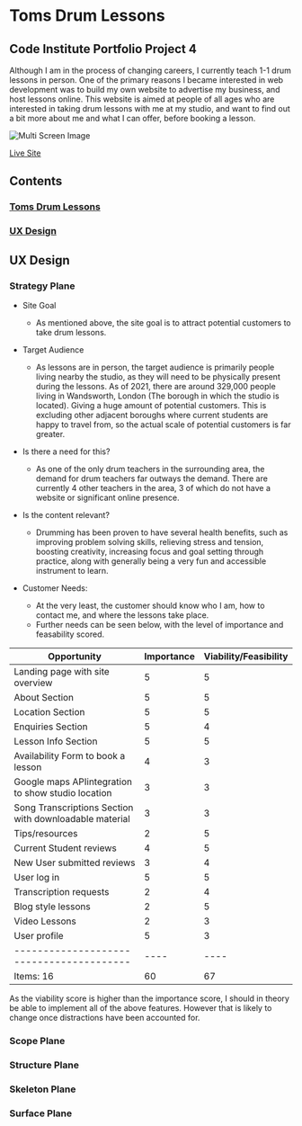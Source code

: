 # Toms Drum Lessons

## Code Institute Portfolio Project 4

Although I am in the process of changing careers, I currently teach 1-1 drum lessons in person. One of the primary reasons I became interested in web development was to build my own website to advertise my business, and host lessons online. This website is aimed at people of all ages who are interested in taking drum lessons with me at my studio, and want to find out a bit more about me and what I can offer, before booking a lesson.

![Multi Screen Image]()

[Live Site](https://toms-drum-lessons.herokuapp.com/)

## Contents

### [Toms Drum Lessons](#toms-drum-lessons)

### [UX Design](#ux-design)

## UX Design

### Strategy Plane

- Site Goal

  - As mentioned above, the site goal is to attract potential customers to take drum lessons.

- Target Audience

  - As lessons are in person, the target audience is primarily people living nearby the studio, as they will need to be physically present during the lessons. As of 2021, there are around 329,000 people living in Wandsworth, London (The borough in which the studio is located). Giving a huge amount of potential customers. This is excluding other adjacent boroughs where current students are happy to travel from, so the actual scale of potential customers is far greater.

- Is there a need for this?

  - As one of the only drum teachers in the surrounding area, the demand for drum teachers far outways the demand. There are currently 4 other teachers in the area, 3 of which do not have a website or significant online presence.

- Is the content relevant?

  - Drumming has been proven to have several health benefits, such as improving problem solving skills, relieving stress and tension, boosting creativity, increasing focus and goal setting through practice, along with generally being a very fun and accessible instrument to learn.

- Customer Needs:

  - At the very least, the customer should know who I am, how to contact me, and where the lessons take place.
  - Further needs can be seen below, with the level of importance and feasability scored.

| Opportunity                                            | Importance | Viability/Feasibility |
| ------------------------------------------------------ | ---------- | --------------------- |
| Landing page with site overview                        | 5          | 5                     |
| About Section                                          | 5          | 5                     |
| Location Section                                       | 5          | 5                     |
| Enquiries Section                                      | 5          | 4                     |
| Lesson Info Section                                    | 5          | 5                     |
| Availability Form to book a lesson                     | 4          | 3                     |
| Google maps APIintegration to show studio location     | 3          | 3                     |
| Song Transcriptions Section with downloadable material | 3          | 3                     |
| Tips/resources                                         | 2          | 5                     |
| Current Student reviews                                | 4          | 5                     |
| New User submitted reviews                             | 3          | 4                     |
| User log in                                            | 5          | 5                     |
| Transcription requests                                 | 2          | 4                     |
| Blog style lessons                                     | 2          | 5                     |
| Video Lessons                                          | 2          | 3                     |
| User profile                                           | 5          | 3                     |
| ----------------------------------------               | ----       | ----                  |
| Items: 16                                              | 60         | 67                    |

As the viability score is higher than the importance score, I should in theory be able to implement all of the above features. However that is likely to change once distractions have been accounted for.

### Scope Plane

### Structure Plane

### Skeleton Plane

### Surface Plane
